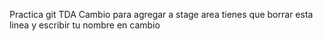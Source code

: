 Practica git TDA
Cambio para agregar a stage area
tienes que borrar esta linea y escribir tu nombre en cambio
